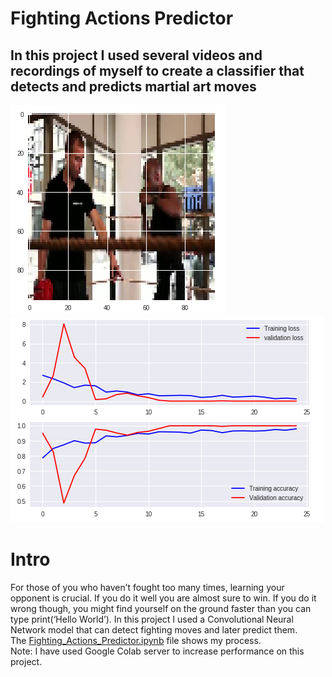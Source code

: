 # Fighting Actions Predictor

## In this project I used several videos and recordings of myself to create a classifier that detects and predicts martial art moves

![Hook](https://github.com/Shaier/Fighting-Actions-Predictor/blob/master/Hook.PNG)  
![Model](https://github.com/Shaier/Fighting-Actions-Predictor/blob/master/Model.PNG)  

# Intro
For those of you who haven’t fought too many times, learning your opponent is crucial. If you do it well you are almost sure to win. 
If you do it wrong though, you might find yourself on the ground faster than you can type print(‘Hello World’).
In this project I used a Convolutional Neural Network model that can detect fighting moves and later predict them.  
The [Fighting_Actions_Predictor.ipynb](Fighting_Actions_Predictor.ipynb) file shows my process.   
Note: I have used Google Colab server to increase performance on this project.


